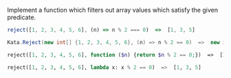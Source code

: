 Implement a function which filters out array values which satisfy the given predicate.

```javascript
reject([1, 2, 3, 4, 5, 6], (n) => n % 2 === 0)  =>  [1, 3, 5]
```
```csharp
Kata.Reject(new int[] {1, 2, 3, 4, 5, 6}, (n) => n % 2 == 0)  =>  new int[] {1, 3, 5}
```
```php
reject([1, 2, 3, 4, 5, 6], function ($n) {return $n % 2 == 0;})  =>  [1, 3, 5]
```
```python
reject([1, 2, 3, 4, 5, 6], lambda x: x % 2 == 0)  =>  [1, 3, 5]
```